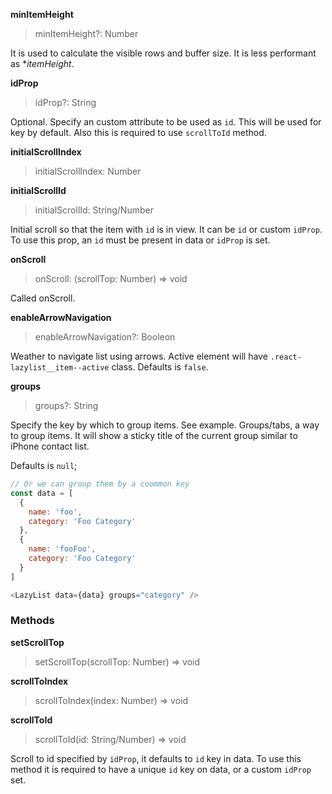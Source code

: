 
**minItemHeight**
> minItemHeight?: Number

It is used to calculate the visible rows and buffer size. It is less performant as **itemHeight*.


**idProp**
> idProp?: String

Optional. Specify an custom attribute to be used as `id`. This will be used for key by default.
Also this is required to use `scrollToId` method.



**initialScrollIndex**
> initialScrollIndex: Number



**initialScrollId**
> initialScrollId: String/Number

Initial scroll so that the item with `id` is in view. It can be `id` or custom `idProp`. To use this prop, an `id` must be present in data or `idProp` is set.



**onScroll**
> onScroll: (scrollTop: Number) => void

Called onScroll.


**enableArrowNavigation**
> enableArrowNavigation?: Booleon

Weather to navigate list using arrows. Active element will have `.react-lazylist__item--active` class.
Defaults is `false`.



**groups**
> groups?: String

Specify the key by which to group items. See example.
Groups/tabs, a way to group items. It will show a sticky title of the current group similar to iPhone contact list.

Defaults is `null`;

```js
// Or we can group them by a coommon key
const data = [
  {
    name: 'foo',
    category: 'Foo Category'
  },
  {
    name: 'fooFoo',
    category: 'Foo Category'
  }
]

<LazyList data={data} groups="category" />
```


### Methods
**setScrollTop**
> setScrollTop(scrollTop: Number) => void

**scrollToIndex**
> scrollToIndex(index: Number) => void

**scrollToId**
> scrollToId(id: String/Number) => void

Scroll to id specified by `idProp`, it defaults to `id` key in data. To use this method it is required to have a unique `id` key on data, or a custom `idProp` set.

